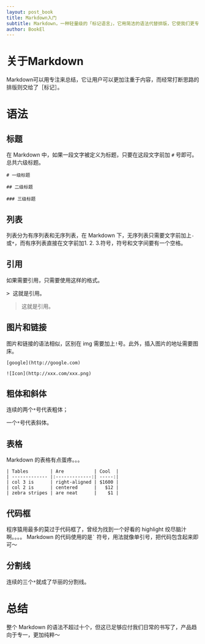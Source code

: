 ```yaml
---
layout: post_book
title: Markdown入门
subtitle: Markdown，一种轻量级的「标记语言」，它用简洁的语法代替排版，它使我们更专心于码字。
author: BookEl
---
```

# 关于Markdown
Markdown可以用专注来总结，它让用户可以更加注重于内容，而经常打断思路的排版则交给了［标记］。

# 语法
## 标题
在 Markdown 中，如果一段文字被定义为标题，只要在这段文字前加 `#` 号即可。总共六级标题。

	# 一级标题

	## 二级标题

	### 三级标题

## 列表
列表分为有序列表和无序列表，在 Markdown 下，无序列表只需要文字前加上`-`或`*`，而有序列表直接在文字前加1. 2. 3.符号，符号和文字间要有一个空格。

## 引用
如果需要引用，只需要使用这样的格式。

<pre>
> 这就是引用。
</pre>

>这就是引用。

## 图片和链接
图片和链接的语法相似，区别在 img 需要加上`!`号。此外，插入图片的地址需要图床。

	[google](http://google.com)

	![Icon](http://xxx.com/xxx.png)

## 粗体和斜体
连续的两个`*`号代表粗体；

一个`*`号代表斜体。

## 表格
Markdown 的表格有点蛋疼。。。

	| Tables        | Are           | Cool  |
	| ------------- |:-------------:| -----:|
	| col 3 is      | right-aligned | $1600 |
	| col 2 is      | centered      |   $12 |
	| zebra stripes | are neat      |    $1 |

## 代码框
程序猿用最多的莫过于代码框了，曾经为找到一个好看的 highlight 绞尽脑汁啊。。。。
Markdown 的代码使用的是<code>`</code> 符号，用法就像单引号，把代码包含起来即可～

## 分割线
连续的三个`*`就成了华丽的分割线。

# 总结
整个 Markdown 的语法不超过十个，但这已足够应付我们日常的书写了，产品趋向于专一，更加纯粹～